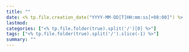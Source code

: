 ```yaml
---
title: ""
date: <% tp.file.creation_date("YYYY-MM-DD[T]HH:mm:ss[+08:00]") %>
lastmod: 
categories: ["<% tp.file.folder(true).split('/')[0] %>"]
tags: ["<% tp.file.folder(true).split('/').slice(-1) %>"]
summary: ""
---
```


